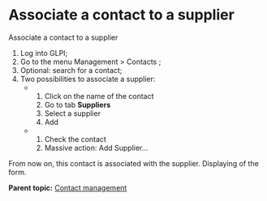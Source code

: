 Associate a contact to a supplier
=================================

Associate a contact to a supplier

1.  Log into GLPI;
2.  Go to the menu Management \> Contacts ;
3.  Optional: search for a contact;
4.  Two possibilities to associate a supplier:
    -   1.  Click on the name of the contact
        2.  Go to tab **Suppliers**
        3.  Select a supplier
        4.  Add

    -   1.  Check the contact
        2.  Massive action: Add Supplier...

From now on, this contact is associated with the supplier. Displaying of
the form.

**Parent topic:** [Contact
management](../glpi/management_contact.html "Contacts are managed via menu Management > Contacts")
